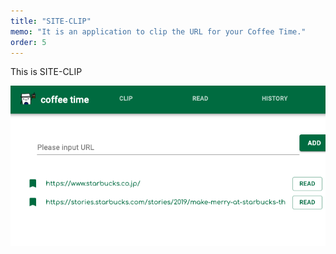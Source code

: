 ```yaml
---
title: "SITE-CLIP"
memo: "It is an application to clip the URL for your Coffee Time."
order: 5
---
```


This is SITE-CLIP

![image](./disp.png)